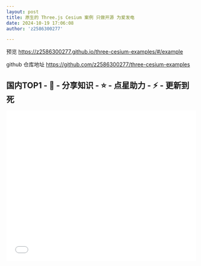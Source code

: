 ```yaml
---
layout: post
title: 原生的 Three.js Cesium 案例 只做开源 为爱发电
date: 2024-10-19 17:06:08
author: 'z2586300277'

---
```


预览 https://z2586300277.github.io/three-cesium-examples/#/example

github 仓库地址 https://github.com/z2586300277/three-cesium-examples

## 国内TOP1 - 👋 - 分享知识 - ⭐ - 点星助力 - ⚡ - 更新到死

<iframe src="//player.bilibili.com/player.html?isOutside=true&aid=113699897475996&bvid=BV1ANC3YHESA&cid=27483901796&p=1" scrolling="no" border="0" frameborder="no" framespacing="0" allowfullscreen="true " width="100%" height="400px" ></iframe>